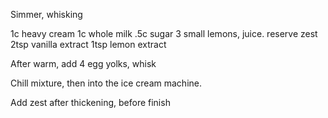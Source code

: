 Simmer, whisking

1c heavy cream
1c whole milk
.5c sugar
3 small lemons, juice.  reserve zest
2tsp vanilla extract
1tsp lemon extract

After warm, add 4 egg yolks, whisk

Chill mixture, then into the ice cream machine.

Add zest after thickening, before finish
